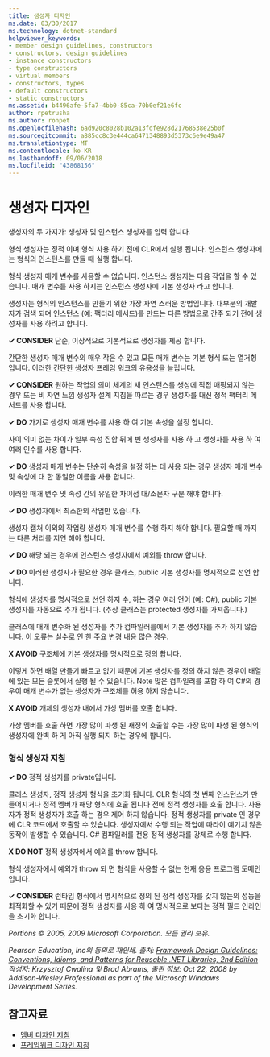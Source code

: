 ```yaml
---
title: 생성자 디자인
ms.date: 03/30/2017
ms.technology: dotnet-standard
helpviewer_keywords:
- member design guidelines, constructors
- constructors, design guidelines
- instance constructors
- type constructors
- virtual members
- constructors, types
- default constructors
- static constructors
ms.assetid: b4496afe-5fa7-4bb0-85ca-70b0ef21e6fc
author: rpetrusha
ms.author: ronpet
ms.openlocfilehash: 6ad920c8028b102a13fdfe928d21768538e25b0f
ms.sourcegitcommit: a885cc8c3e444ca6471348893d5373c6e9e49a47
ms.translationtype: MT
ms.contentlocale: ko-KR
ms.lasthandoff: 09/06/2018
ms.locfileid: "43868156"
---
```

# <a name="constructor-design"></a>생성자 디자인
생성자의 두 가지가: 생성자 및 인스턴스 생성자를 입력 합니다.  
  
 형식 생성자는 정적 이며 형식 사용 하기 전에 CLR에서 실행 됩니다. 인스턴스 생성자에는 형식의 인스턴스를 만들 때 실행 합니다.  
  
 형식 생성자 매개 변수를 사용할 수 없습니다. 인스턴스 생성자는 다음 작업을 할 수 있습니다. 매개 변수를 사용 하지는 인스턴스 생성자에 기본 생성자 라고 합니다.  
  
 생성자는 형식의 인스턴스를 만들기 위한 가장 자연 스러운 방법입니다. 대부분의 개발자가 검색 되며 인스턴스 (예: 팩터리 메서드)를 만드는 다른 방법으로 간주 되기 전에 생성자를 사용 하려고 합니다.  
  
 **✓ CONSIDER** 단순, 이상적으로 기본적으로 생성자를 제공 합니다.  
  
 간단한 생성자 매개 변수의 매우 작은 수 있고 모든 매개 변수는 기본 형식 또는 열거형입니다. 이러한 간단한 생성자 프레임 워크의 유용성을 늘립니다.  
  
 **✓ CONSIDER** 원하는 작업의 의미 체계의 새 인스턴스를 생성에 직접 매핑되지 않는 경우 또는 비 자연 느낌 생성자 설계 지침을 따르는 경우 생성자를 대신 정적 팩터리 메서드를 사용 합니다.  
  
 **✓ DO** 가기로 생성자 매개 변수를 사용 하 여 기본 속성을 설정 합니다.  
  
 사이 의미 없는 차이가 일부 속성 집합 뒤에 빈 생성자를 사용 하 고 생성자를 사용 하 여 여러 인수를 사용 합니다.  
  
 **✓ DO** 생성자 매개 변수는 단순히 속성을 설정 하는 데 사용 되는 경우 생성자 매개 변수 및 속성에 대 한 동일한 이름을 사용 합니다.  
  
 이러한 매개 변수 및 속성 간의 유일한 차이점 대/소문자 구분 해야 합니다.  
  
 **✓ DO** 생성자에서 최소한의 작업만 있습니다.  
  
 생성자 캡처 이외의 작업량 생성자 매개 변수를 수행 하지 해야 합니다. 필요할 때 까지는 다른 처리를 지연 해야 합니다.  
  
 **✓ DO** 해당 되는 경우에 인스턴스 생성자에서 예외를 throw 합니다.  
  
 **✓ DO** 이러한 생성자가 필요한 경우 클래스, public 기본 생성자를 명시적으로 선언 합니다.  
  
 형식에 생성자를 명시적으로 선언 하지 수, 하는 경우 여러 언어 (예: C#), public 기본 생성자를 자동으로 추가 됩니다. (추상 클래스는 protected 생성자를 가져옵니다.)  
  
 클래스에 매개 변수화 된 생성자를 추가 컴파일러를에서 기본 생성자를 추가 하지 않습니다. 이 오류는 실수로 인 한 주요 변경 내용 많은 경우.  
  
 **X AVOID** 구조체에 기본 생성자를 명시적으로 정의 합니다.  
  
 이렇게 하면 배열 만들기 빠르고 없기 때문에 기본 생성자를 정의 하지 않은 경우이 배열에 있는 모든 슬롯에서 실행 될 수 있습니다. Note 많은 컴파일러를 포함 하 여 C#의 경우이 매개 변수가 없는 생성자가 구조체를 허용 하지 않습니다.  
  
 **X AVOID** 개체의 생성자 내에서 가상 멤버를 호출 합니다.  
  
 가상 멤버를 호출 하면 가장 많이 파생 된 재정의 호출할 수는 가장 많이 파생 된 형식의 생성자에 완벽 하 게 아직 실행 되지 하는 경우에 합니다.  
  
### <a name="type-constructor-guidelines"></a>형식 생성자 지침  
 **✓ DO** 정적 생성자를 private입니다.  
  
 클래스 생성자, 정적 생성자 형식을 초기화 됩니다. CLR 형식의 첫 번째 인스턴스가 만들어지거나 정적 멤버가 해당 형식에 호출 됩니다 전에 정적 생성자를 호출 합니다. 사용자가 정적 생성자가 호출 하는 경우 제어 하지 않습니다. 정적 생성자를 private 인 경우에 CLR 코드에서 호출할 수 있습니다. 생성자에서 수행 되는 작업에 따라이 예기치 않은 동작이 발생할 수 있습니다. C# 컴파일러를 전용 정적 생성자를 강제로 수행 합니다.  
  
 **X DO NOT** 정적 생성자에서 예외를 throw 합니다.  
  
 형식 생성자에서 예외가 throw 되 면 형식을 사용할 수 없는 현재 응용 프로그램 도메인입니다.  
  
 **✓ CONSIDER** 런타임 형식에서 명시적으로 정의 된 정적 생성자를 갖지 않는의 성능을 최적화할 수 있기 때문에 정적 생성자를 사용 하 여 명시적으로 보다는 정적 필드 인라인을 초기화 합니다.  
  
 *Portions © 2005, 2009 Microsoft Corporation. 모든 권리 보유.*  
  
 *Pearson Education, Inc의 동의로 재인쇄. 출처: [Framework Design Guidelines: Conventions, Idioms, and Patterns for Reusable .NET Libraries, 2nd Edition](https://www.informit.com/store/framework-design-guidelines-conventions-idioms-and-9780321545619) 작성자: Krzysztof Cwalina 및 Brad Abrams, 출판 정보: Oct 22, 2008 by Addison-Wesley Professional as part of the Microsoft Windows Development Series.*  
  
## <a name="see-also"></a>참고자료

- [멤버 디자인 지침](../../../docs/standard/design-guidelines/member.md)  
- [프레임워크 디자인 지침](../../../docs/standard/design-guidelines/index.md)
